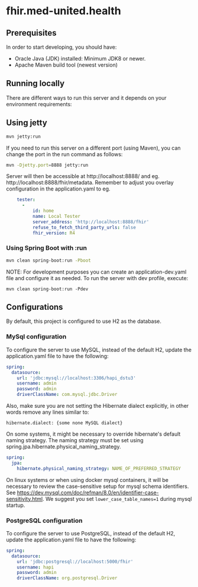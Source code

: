 # fhir.med-united.health

## Prerequisites

In order to start developing, you should have:
- Oracle Java (JDK) installed: Minimum JDK8 or newer.
- Apache Maven build tool (newest version)

## Running locally

There are different ways to run this server and it depends on your environment requirements:

## Using jetty
```bash
mvn jetty:run
```


If you need to run this server on a different port (using Maven), you can change the port in the run command as follows:

```bash
mvn -Djetty.port=8888 jetty:run
```

Server will then be accessible at http://localhost:8888/ and eg. http://localhost:8888/fhir/metadata. Remember to adjust you overlay configuration in the application.yaml to eg.

```yaml
    tester:
      -
          id: home
          name: Local Tester
          server_address: 'http://localhost:8888/fhir'
          refuse_to_fetch_third_party_urls: false
          fhir_version: R4
```

### Using Spring Boot with :run
```bash
mvn clean spring-boot:run -Pboot
```
NOTE: For development purposes you can create an application-dev.yaml file and configure it as needed. To run the server with dev profile, execute:
```
mvn clean spring-boot:run -Pdev
```

## Configurations

By default, this project is configured to use H2 as the database.

### MySql configuration

To configure the server to use MySQL, instead of the default H2, update the application.yaml file to have the following:

```yaml
spring:
  datasource:
    url: 'jdbc:mysql://localhost:3306/hapi_dstu3'
    username: admin
    password: admin
    driverClassName: com.mysql.jdbc.Driver
```

Also, make sure you are not setting the Hibernate dialect explicitly, in other words remove any lines similar to:

```
hibernate.dialect: {some none MySQL dialect}
```

On some systems, it might be necessary to override hibernate's default naming strategy. The naming strategy must be set using spring.jpa.hibernate.physical_naming_strategy.

```yaml
spring:
  jpa:
    hibernate.physical_naming_strategy: NAME_OF_PREFERRED_STRATEGY
```
On linux systems or when using docker mysql containers, it will be necessary to review the case-sensitive setup for
mysql schema identifiers. See  https://dev.mysql.com/doc/refman/8.0/en/identifier-case-sensitivity.html. We suggest you
set `lower_case_table_names=1` during mysql startup.

### PostgreSQL configuration

To configure the server to use PostgreSQL, instead of the default H2, update the application.yaml file to have the following:

```yaml
spring:
  datasource:
    url: 'jdbc:postgresql://localhost:5000/fhir'
    username: hapi
    password: admin
    driverClassName: org.postgresql.Driver
```

